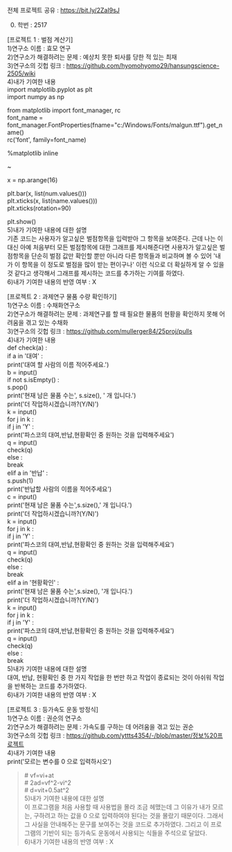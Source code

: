 전체 프로젝트 공유 : https://bit.ly/2ZaI9sJ

0. 학번 : 2517

[프로젝트 1 : 벌점 계산기]<br>
1)연구소 이름 : 효모 연구<br>
2)연구소가 해결하려는 문제 : 예상치 못한 퇴사를 당한 적 있는 최재<br>
3)연구소의 깃헙 링크 : https://github.com/hyomohyomo29/hansungscience-2505/wiki<br>
4)내가 기여한 내용<br>
import matplotlib.pyplot as plt<br>
import numpy as np<br>

from matplotlib import font_manager, rc<br>
font_name = font_manager.FontProperties(fname="c:/Windows/Fonts/malgun.ttf").get_name()<br>
rc('font', family=font_name)<br>

%matplotlib inline<br>

~<br>

x = np.arange(16)<br>



plt.bar(x, list(num.values()))<br>
plt.xticks(x, list(name.values()))<br>
plt.xticks(rotation=90)<br>


plt.show()<br>
5)내가 기여한 내용에 대한 설명<br>
기존 코드는 사용자가 알고싶은 벌점항목을 입력받아 그 항목을 보여준다. 근데 나는 이 대신 아예 처음부터 모든 벌점항목에 대한 그래프를 제시해준다면 사용자가 알고싶은 벌점항목을 단순히 벌점 값만 확인할 뿐만 아니라 다른 항목들과 비교하며 볼 수 있어 '내가 이 항목을 이 정도로 벌점을 많이 받는 편이구나' 이런 식으로 더 확실하게 알 수 있을 것 같다고 생각해서 그래프를 제시하는 코드를 추가하는 기여를 하였다.<br>
6)내가 기여한 내용의 반영 여부 : X

[프로젝트 2 : 과제연구 물품 수량 확인하기]<br>
1)연구소 이름 : 수채화연구소<br>
2)연구소가 해결하려는 문제 : 과제연구를 할 때 필요한 물품의 현황을 확인하지 못해 어려움을 겪고 있는 수채화<br>
3)연구소의 깃헙 링크 : https://github.com/mullerger84/25proj/pulls<br>
4)내가 기여한 내용<br>
def check(a) :<br>
    if a in '대여' :<br>
        print('대여 할 사람의 이름 적어주세요.')  <br>
        b = input()<br>
        if not s.isEmpty() :<br>
            s.pop()<br>
        print('현재 남은 물품 수는', s.size(), ' 개 입니다.')<br>
        print('더 작업하시겠습니까?(Y/N)')<br>
        k = input()<br>
        for j in k :<br>
            if j in 'Y' :<br>
                print('파스코의 대여,반납,현황확인 중 원하는 것을 입력해주세요')<br>
                q = input()<br>
                check(q)<br>
            else :<br>
                break<br>
    elif a in '반납' :<br>
        s.push(1)<br>
        print('반납할 사람의 이름을 적어주세요')<br>
        c = input()<br>
        print('현재 남은 물품 수는',s.size(),' 개 입니다.')<br>
        print('더 작업하시겠습니까?(Y/N)')<br>
        k = input()<br>
        for j in k :<br>
            if j in 'Y' :<br>
                print('파스코의 대여,반납,현황확인 중 원하는 것을 입력해주세요')<br>
                q = input()<br>
                check(q)<br>
            else :<br>
                break<br>
    elif a in '현황확인' :<br>
        print('현재 남은 물품 수는',s.size(), '개 입니다.')<br>
        print('더 작업하시겠습니까?(Y/N)')<br>
        k = input()<br>
        for j in k :<br>
            if j in 'Y' :<br>
                print('파스코의 대여,반납,현황확인 중 원하는 것을 입력해주세요')<br>
                q = input()<br>
                check(q)<br>
            else :<br>
                break<br>
5)내가 기여한 내용에 대한 설명<br>
대여, 반납, 현황확인 중 한 가지 작업을 한 번만 하고 작업이 종료되는 것이 아쉬워 작업을 반복하는 코드를 추가하였다.<br>
6)내가 기여한 내용의 반영 여부 : X

[프로젝트 3 : 등가속도 운동 방정식]<br>
1)연구소 이름 : 권순의 연구소<br>
2)연구소가 해결하려는 문제 : 가속도를 구하는 데 어려움을 겪고 있는 권순<br>
3)연구소의 깃헙 링크 : https://github.com/yttts4354/-/blob/master/정보%20프로젝트<br>
4)내가 기여한 내용<br>
print('모르는 변수를 0 으로 입력하시오')<br>
<blockquote># vf=vi+at<br>
# 2ad=vf^2-vi^2<br>
# d=vit+0.5at^2<br>
5)내가 기여한 내용에 대한 설명<br>
이 프로그램을 처음 사용할 때 사용법을 몰라 조금 헤맸는데 그 이유가 내가 모르는, 구하려고 하는 값을 0 으로 입력하여야 된다는 것을 몰랐기 때문이다. 그래서 그 사실을 안내해주는 문구를 보여주는 것을 코드로 추가하였다. 그리고 이 프로그램의 기반이 되는 등가속도 운동에서 사용되는 식들을 주석으로 달았다.<br>
6)내가 기여한 내용의 반영 여부 : X

